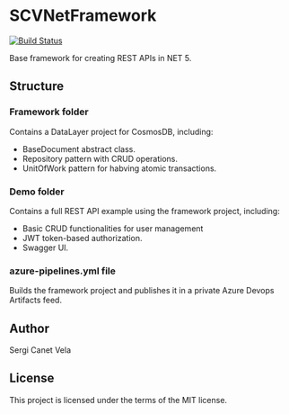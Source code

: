 # SCVNetFramework
[![Build Status](https://dev.azure.com/scanet9/SCV/_apis/build/status/scanet9.SCVNetFramework?branchName=master)](https://dev.azure.com/scanet9/SCV/_build/latest?definitionId=2&branchName=master)

Base framework for creating REST APIs in NET 5.

## Structure
### Framework folder
Contains a DataLayer project for CosmosDB, including:
- BaseDocument abstract class.
- Repository pattern with CRUD operations.
- UnitOfWork pattern for habving atomic transactions.

### Demo folder
Contains a full REST API example using the framework project, including:
- Basic CRUD functionalities for user management
- JWT token-based authorization.
- Swagger UI.

### azure-pipelines.yml file
Builds the framework project and publishes it in a private Azure Devops Artifacts feed.

## Author
Sergi Canet Vela

## License
This project is licensed under the terms of the MIT license.
